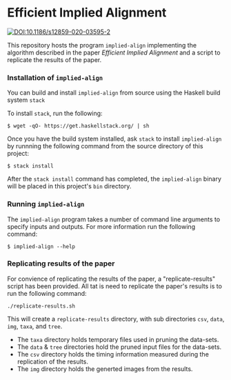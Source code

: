  Efficient Implied Alignment
=============================

[![DOI:10.1186/s12859-020-03595-2](https://zenodo.org/badge/DOI/10.1186/s12859-020-03595-2.svg)](https://doi.org/10.1186/s12859-020-03595-2)

This repository hosts the program `implied-align` implementing the algorithm described in the paper *Efficient Implied Alignment* and a script to replicate the results of the paper.

### Installation of `implied-align`

You can build and install `implied-align` from source using the Haskell build system `stack`

To install `stack`, run the following:
```
$ wget -qO- https://get.haskellstack.org/ | sh
```

Once you have the build system installed, ask `stack` to install `implied-align` by runnning the following command from the source directory of this project:

```
$ stack install
```

After the `stack install` command has completed, the `implied-align` binary will be placed in this project's `bin` directory.

### Running `implied-align`

The `implied-align` program takes a number of command line arguments to specify inputs and outputs. For more information run the following command:

```
$ implied-align --help
```

### Replicating results of the paper

For convience of replicating the results of the paper, a "replicate-results" script has been provided. All tat is need to replicate the paper's results is to run the following command:

```
./replicate-results.sh
```

This will create a `replicate-results` directory, with sub directories `csv`, `data`, `img`, `taxa`, and `tree`. 
 
 - The `taxa` directory holds temporary files used in pruning the data-sets. 
 - The `data` & `tree` directories hold the pruned input files for the data-sets.
 - The `csv` directory holds the timing information measured during the replication of the results.
 - The `img` directory holds the generted images from the results.
 
